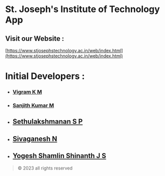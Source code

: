 # St. Joseph's Institute of Technology App

## Visit our Website :
 [https://www.stjosephstechnology.ac.in/web/index.html](https://www.stjosephstechnology.ac.in/web/index.html)


# Initial Developers :
+ ### [Vigram K M ](https://github.com/Vigram-Mani)
+ ### [Sanjith Kumar M ](https://github.com/sanjith1309)
+ ## [Sethulakshmanan S P ](https://github.com/sethubolt7)
+ ## [Sivaganesh N](https://github.com/Sivag1203)
+ ## [Yogesh Shamlin Shinanth J S](https://github.com/YOGESHnick)

> © 2023 all rights reserved
